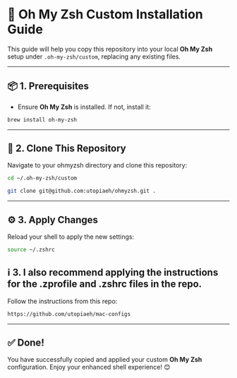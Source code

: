 # 🚀 **Oh My Zsh Custom Installation Guide**

This guide will help you copy this repository into your local **Oh My Zsh** setup under `.oh-my-zsh/custom`, replacing any existing files.

---

## 📦 **1. Prerequisites**
- Ensure **Oh My Zsh** is installed. If not, install it:
```bash
brew install oh-my-zsh
```

---

## 💾 **2. Clone This Repository**
Navigate to your ohmyzsh directory and clone this repository:
```bash
cd ~/.oh-my-zsh/custom
```

```bash
git clone git@github.com:utopiaeh/ohmyzsh.git .
```

---


## ⚙️ **3. Apply Changes**
Reload your shell to apply the new settings:
```bash
source ~/.zshrc
```


## ℹ **3. I also recommend applying the instructions for the .zprofile and .zshrc files in the repo.**
Follow the instructions from this repo:
```bash
https://github.com/utopiaeh/mac-configs
```
---

## ✅ **Done!**
You have successfully copied and applied your custom **Oh My Zsh** configuration. Enjoy your enhanced shell experience! 😊
